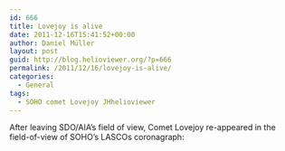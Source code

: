 ```yaml
---
id: 666
title: Lovejoy is alive
date: 2011-12-16T15:41:52+00:00
author: Daniel Müller
layout: post
guid: http://blog.helioviewer.org/?p=666
permalink: /2011/12/16/lovejoy-is-alive/
categories:
  - General
tags:
  - SOHO comet Lovejoy JHhelioviewer
---
```

After leaving SDO/AIA&#8217;s field of view, Comet Lovejoy re-appeared in the field-of-view of SOHO&#8217;s LASCOs coronagraph:

